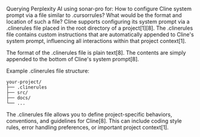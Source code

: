 Querying Perplexity AI using sonar-pro for: How to configure Cline system prompt via a file similar to .cursorrules? What would be the format and location of such a file?
Cline supports configuring its system prompt via a .clinerules file placed in the root directory of a project[1][8]. The .clinerules file contains custom instructions that are automatically appended to Cline's system prompt, influencing all interactions within that project context[1].

The format of the .clinerules file is plain text[8]. The contents are simply appended to the bottom of Cline's system prompt[8].

Example .clinerules file structure:

```
your-project/
├── .clinerules
├── src/
├── docs/
└── ...
```

The .clinerules file allows you to define project-specific behaviors, conventions, and guidelines for Cline[8]. This can include coding style rules, error handling preferences, or important project context[1].